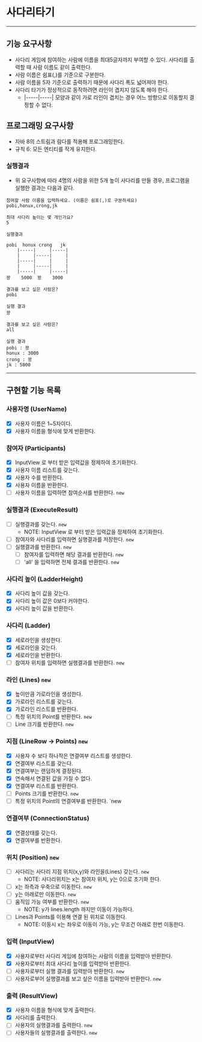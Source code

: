 # 사다리타기

---


## 기능 요구사항
- 사다리 게임에 참여하는 사람에 이름을 최대5글자까지 부여할 수 있다. 사다리를 출력할 때 사람 이름도 같이 출력한다.
- 사람 이름은 쉼표(,)를 기준으로 구분한다.
- 사람 이름을 5자 기준으로 출력하기 때문에 사다리 폭도 넓어져야 한다.
- 사다리 타기가 정상적으로 동작하려면 라인이 겹치지 않도록 해야 한다.
  - |-----|-----| 모양과 같이 가로 라인이 겹치는 경우 어느 방향으로 이동할지 결정할 수 없다.

## 프로그래밍 요구사항
- 자바 8의 스트림과 람다를 적용해 프로그래밍한다.
- 규칙 6: 모든 엔티티를 작게 유지한다.

### 실행결과
- 위 요구사항에 따라 4명의 사람을 위한 5개 높이 사다리를 만들 경우, 프로그램을 실행한 결과는 다음과 같다.
```text
참여할 사람 이름을 입력하세요. (이름은 쉼표(,)로 구분하세요)
pobi,honux,crong,jk

최대 사다리 높이는 몇 개인가요?
5

실행결과

pobi  honux crong   jk
    |-----|     |-----|
    |     |-----|     |
    |-----|     |     |
    |     |-----|     |
    |-----|     |-----|
꽝    5000  꽝    3000

결과를 보고 싶은 사람은?
pobi

실행 결과
꽝

결과를 보고 싶은 사람은?
all

실행 결과
pobi : 꽝
honux : 3000
crong : 꽝
jk : 5000
```

---


## 구현할 기능 목록
### 사용자명 (UserName)
- [x] 사용자 이름은 1~5자이다.
- [x] 사용자 이름을 형식에 맞게 반환한다.

### 참여자 (Participants)
- [x] InputView 로 부터 받은 입력값을 정제하여 초기화한다.
- [x] 사용자 이름 리스트를 갖는다.
- [x] 사용자 수를 반환한다.
- [x] 사용자 이름을 반환한다.
- [ ] 사용자 이름을 입력하면 참여순서를 반환한다. `new`

### 실행결과 (ExecuteResult)
- [ ] 실행결과를 갖는다. `new`
  - NOTE: InputView 로 부터 받은 입력값을 정제하여 초기화한다.
- [ ] 참여자와 사다리를 입력하면 실행결과를 저장한다. `new`
- [ ] 실행결과를 반환한다. `new`
  - [ ] 참여자를 입력하면 해당 결과를 반환한다. `new`
  - [ ] 'all' 을 입력하면 전체 결과를 반환한다. `new`

### 사다리 높이 (LadderHeight)
- [x] 사다리 높이 값을 갖는다.
- [x] 사다리 높이 값은 0보다 커야한다.
- [x] 사다리 높이 값을 반환한다.

### 사다리 (Ladder)
- [x] 세로라인을 생성한다.
- [x] 세로라인을 갖는다.
- [x] 세로라인을 반환한다.
- [ ] 참여자 위치를 입력하면 실행결과를 반환한다. `new`

### 라인 (Lines) `new`
- [x] 높이만큼 가로라인을 생성한다.
- [x] 가로라인 리스트를 갖는다.
- [x] 가로라인 리스트를 반환한다.
- [ ] 특정 위치의 Point를 반환한다. `new`
- [ ] Line 크기를 반환한다. `new`

### 지점 (LineRow -> Points) `new`
- [x] 사용자 수 보다 하나작은 연결여부 리스트를 생성한다.
- [x] 연결여부 리스트를 갖는다.
- [x] 연결여부는 랜덤하게 결정된다.
- [x] 연속해서 연결된 값을 가질 수 없다.
- [x] 연결여부 리스트를 반환한다.
- [ ] Points 크기를 반환한다. `new`
- [ ] 특정 위치의 Point의 연결여부를 반환한다. `new 

### 연결여부 (ConnectionStatus)
- [x] 연결상태를 갖는다.
- [x] 연결여부를 반환한다.

### 위치 (Position) `new`
- [ ] 사다리는 사다리 지점 위치(x,y)와 라인을(Lines) 갖는다. `new`
  - NOTE: 사다리위치는 x는 참여자 위치, y는 0으로 초기화 한다.
- [ ] x는 좌측과 우축으로 이동한다. `new`
- [ ] y는 아래로만 이동한다. `new`
- [ ] 움직임 가능 여부를 반환한다. `new`
  - NOTE: y가 lines.length 까지만 이동이 가능하다.
- [ ] Lines과 Points를 이용해 연결 된 위치로 이동한다.
  - NOTE: 이동시 x는 좌우로 이동이 가능, y는 무조건 아래로 한번 이동한다.

### 입력 (InputView)
- [x] 사용자로부터 사다리 게임에 참여하는 사람의 이름을 입력받아 반환한다.
- [x] 사용자로부터 최대 사다리 높이를 입력받아 반환한다. 
- [ ] 사용자로부터 실행 결과를 입력받아 반환한다. `new`
- [ ] 사용자로부어 실행결과를 보고 싶은 이름을 입력받아 반환한다. `new`

### 출력 (ResultView)
- [x] 사용자 이름을 형식에 맞게 출력한다.
- [x] 사다리를 출력한다.
- [ ] 사용자의 실행결과를 출력한다. `new`
- [ ] 사용자들의 실행결과를 출력한다. `new`

